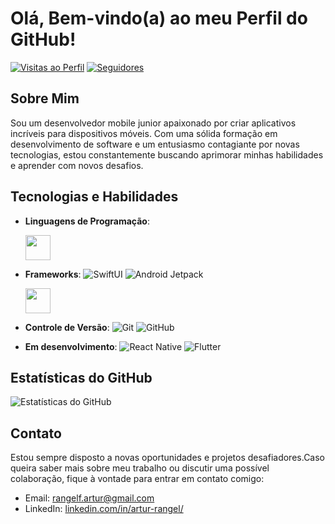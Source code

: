# Olá, Bem-vindo(a) ao meu Perfil do GitHub!

[![Visitas ao Perfil](https://komarev.com/ghpvc/?username=rangelf-artur&color=brightgreen)](https://github.com/rangelf-artur)
[![Seguidores](https://img.shields.io/github/followers/rangelf-artur?style=social)](https://github.com/rangelf-artur)

## Sobre Mim
Sou um desenvolvedor mobile junior apaixonado por criar aplicativos incríveis para dispositivos móveis. Com uma sólida formação em desenvolvimento de software e um entusiasmo contagiante por novas tecnologias, estou constantemente buscando aprimorar minhas habilidades e aprender com novos desafios.

## Tecnologias e Habilidades
- **Linguagens de Programação**:
  
  <img src="https://cdn.jsdelivr.net/gh/devicons/devicon/icons/javascript/javascript-original.svg" width="40" height="40" />
          
 <!--  
 [//]: # (![Swift](https://img.shields.io/badge/-Swift-orange?logo=swift&logoColor=white))
[//]: # (![Kotlin](https://img.shields.io/badge/-Kotlin-orange?logo=kotlin&logoColor=white))
-->
- **Frameworks**: 
  ![SwiftUI](https://img.shields.io/badge/-SwiftUI-blue?logo=swift&logoColor=white)
  ![Android Jetpack](https://img.shields.io/badge/-Android%20Jetpack-blue?logo=android&logoColor=white)          
  
  <img src="https://cdn.jsdelivr.net/gh/devicons/devicon/icons/react/react-original-wordmark.svg" width="40" height="40" />
          
 <!--  
- **Banco de Dados**: 
  [//]: ![Firebase](https://img.shields.io/badge/-Firebase-yellow?logo=firebase&logoColor=white)
 [//]:  ![SQLite](https://img.shields.io/badge/-SQLite-yellow?logo=sqlite&logoColor=white)
  [//]: ![Core Data](https://img.shields.io/badge/-Core%20Data-yellow)
  -->
- **Controle de Versão**: 
  ![Git](https://img.shields.io/badge/-Git-black?logo=git&logoColor=white)
  ![GitHub](https://img.shields.io/badge/-GitHub-black?logo=github&logoColor=white)
  
- **Em desenvolvimento**:
  ![React Native](https://img.shields.io/badge/-React%20Native-blue?logo=react&logoColor=white)
  ![Flutter](https://img.shields.io/badge/-Flutter-blue?logo=flutter&logoColor=white)
<!-- 
## Projetos Destacados

### [Nome do Aplicativo 1]
Este aplicativo foi desenvolvido como parte de um projeto de estudos. Ele permite aos usuários gerenciar suas tarefas diárias de forma simples e eficiente. As principais características incluem:

- Criação, edição e exclusão de tarefas.
- Organização de tarefas em categorias.
- Lembretes e notificações para ajudar a manter os usuários atualizados.

### [Nome do Aplicativo 2]
Neste projeto, trabalhei em colaboração com uma equipe de desenvolvimento. O aplicativo é uma plataforma social para entusiastas de viagens, permitindo que os usuários compartilhem suas experiências e descubram novos destinos. Destaques do aplicativo incluem:

- Perfis de usuário personalizáveis.
- Feed de notícias com postagens dos amigos e perfis seguidos.
- Recursos de pesquisa avançada para encontrar destinos e dicas de viagem.
-->

## Estatísticas do GitHub
![Estatísticas do GitHub](https://github-readme-stats.vercel.app/api?username=rangelf-artur&show_icons=true&count_private=true&hide=stars&theme=radical)

## Contato
Estou sempre disposto a novas oportunidades e projetos desafiadores.Caso queira saber mais sobre meu trabalho ou discutir uma possível colaboração, fique à vontade para entrar em contato comigo:

- Email: [rangelf.artur@gmail.com](mailto:rangelf.artur@gmail.com)
- LinkedIn: [linkedin.com/in/artur-rangel/](https://www.linkedin.com/in/artur-rangel/)
